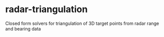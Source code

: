 # radar-triangulation
Closed form solvers for triangulation of 3D target points from radar range and bearing data
